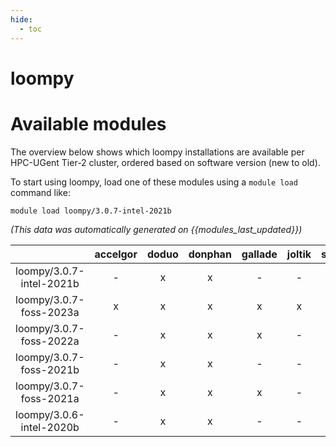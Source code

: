 ```yaml
---
hide:
  - toc
---
```


loompy
======

# Available modules


The overview below shows which loompy installations are available per HPC-UGent Tier-2 cluster, ordered based on software version (new to old).

To start using loompy, load one of these modules using a `module load` command like:

```shell
module load loompy/3.0.7-intel-2021b
```

*(This data was automatically generated on {{modules_last_updated}})*  

| |accelgor|doduo|donphan|gallade|joltik|shinx|
| :---: | :---: | :---: | :---: | :---: | :---: | :---: |
|loompy/3.0.7-intel-2021b|-|x|x|-|-|-|
|loompy/3.0.7-foss-2023a|x|x|x|x|x|x|
|loompy/3.0.7-foss-2022a|-|x|x|x|-|-|
|loompy/3.0.7-foss-2021b|-|x|x|-|-|-|
|loompy/3.0.7-foss-2021a|-|x|x|x|-|-|
|loompy/3.0.6-intel-2020b|-|x|x|-|-|-|
